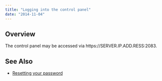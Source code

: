 ```yaml
---
title: "Logging into the control panel"
date: "2014-11-04"
---
```


<h2>Overview</h2> The control panel may be accessed via https://SERVER.IP.ADD.RESS:2083.

<h2>See Also</h2> <ul> <li><a title="Resetting your password" href="https://kb.apiscp.com/control-panel/resetting-your-password/">Resetting your password</a></li> </ul>

